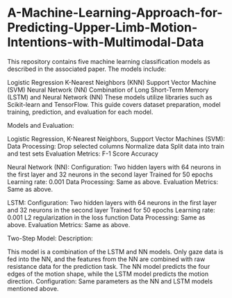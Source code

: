 # A-Machine-Learning-Approach-for-Predicting-Upper-Limb-Motion-Intentions-with-Multimodal-Data

This repository contains five machine learning classification models as described in the associated paper. The models include:

Logistic Regression
K-Nearest Neighbors (KNN)
Support Vector Machine (SVM)
Neural Network (NN)
Combination of Long Short-Term Memory (LSTM) and Neural Network (NN)
These models utilize libraries such as Scikit-learn and TensorFlow. This guide covers dataset preparation, model training, prediction, and evaluation for each model.

Models and Evaluation:

Logistic Regression, K-Nearest Neighbors, Support Vector Machines (SVM):
Data Processing:
Drop selected columns
Normalize data
Split data into train and test sets
Evaluation Metrics:
F-1 Score
Accuracy

Neural Network (NN):
Configuration:
Two hidden layers with 64 neurons in the first layer and 32 neurons in the second layer
Trained for 50 epochs
Learning rate: 0.001
Data Processing: Same as above.
Evaluation Metrics: Same as above.

LSTM:
Configuration:
Two hidden layers with 64 neurons in the first layer and 32 neurons in the second layer
Trained for 50 epochs
Learning rate: 0.001
L2 regularization in the loss function
Data Processing: Same as above.
Evaluation Metrics: Same as above.

Two-Step Model:
Description:

This model is a combination of the LSTM and NN models. Only gaze data is fed into the NN, and the features from the NN are combined with raw resistance data for the prediction task.
The NN model predicts the four edges of the motion shape, while the LSTM model predicts the motion direction.
Configuration: Same parameters as the NN and LSTM models mentioned above.







